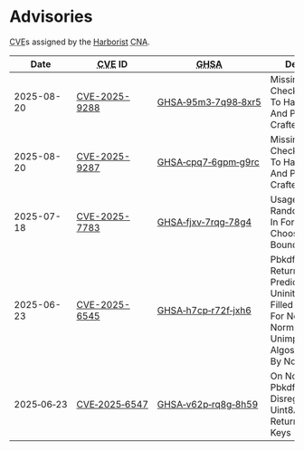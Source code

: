 # Advisories
<abbr title="Common Vulnerabilities and Exposures">CVE</abbr>s assigned by the [Harborist](https://github.com/harborist) <abbr title="Certificate Numbering Authority">CNA</abbr>.

| Date | <abbr title="Common Vulnerabilities and Exposures">CVE</abbr> ID | <abbr title="GitHub Security Advisory">GHSA</abbr> | Description |
| - | - | - | - |
| 2025-08-20 | [CVE-2025-9288](https://www.cve.org/CVERecord?id=CVE-2025-9288) | [GHSA&#8209;95m3&#8209;7q98&#8209;8xr5](https://github.com/browserify/sha.js/security/advisories/GHSA-95m3-7q98-8xr5) | Missing Type Checks Leading To Hash Rewind And Passing On Crafted Data |
| 2025-08-20 | [CVE-2025-9287](https://www.cve.org/CVERecord?id=CVE-2025-9287) | [GHSA&#8209;cpq7&#8209;6gpm&#8209;g9rc](https://github.com/browserify/cipher-base/security/advisories/GHSA-cpq7-6gpm-g9rc) | Missing Type Checks Leading To Hash Rewind And Passing On Crafted Data |
| 2025-07-18 | [CVE-2025-7783](https://www.cve.org/cverecord?id=CVE-2025-7783) | [GHSA&#8209;fjxv&#8209;7rqg&#8209;78g4](https://github.com/form-data/form-data/security/advisories/GHSA-fjxv-7rqg-78g4) | Usage Of Unsafe Random Function In Form-Data For Choosing Boundary |
| 2025-06-23 | [CVE-2025-6545](https://www.cve.org/CVERecord?id=CVE-2025-6545) | [GHSA&#8209;h7cp&#8209;r72f&#8209;jxh6](https://github.com/browserify/pbkdf2/security/advisories/GHSA-h7cp-r72f-jxh6) | Pbkdf2 Silently Returns Predictable Uninitialized/Zero-Filled Memory<br />For Non-Normalized Or Unimplemented Algos Supported By Node.js |
| 2025&#8209;06&#8209;23 | [CVE&#8209;2025&#8209;6547](https://www.cve.org/CVERecord?id=CVE-2025-6547) | [GHSA&#8209;v62p&#8209;rq8g&#8209;8h59](https://github.com/browserify/pbkdf2/security/advisories/GHSA-v62p-rq8g-8h59) | On Node.js < 3, Pbkdf2 Silently Disregards Uint8Array Input, Returning Static Keys |
